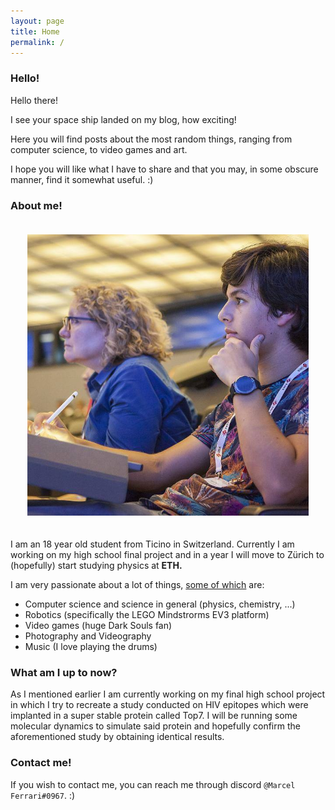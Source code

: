 ```yaml
---
layout: page
title: Home
permalink: /
---
```


### Hello!

Hello there! 

I see your space ship landed on my blog, how exciting!

Here you will find posts about the most random things, ranging from computer science, to video games and art.

I hope you will like what I have to share and that you may, in some obscure manner, find it somewhat useful. :)

### About me!

<div style="text-align:center; padding: 20px;"><img class="card" src="/images/index/me.jpg" style="max-height:450px;"></div>



I am an 18 year old student from Ticino in Switzerland. Currently I am working on my high school final project and in a year I will move to Zürich to (hopefully) start studying physics at **ETH.**

I am very passionate about a lot of things, <u>some of which</u> are:

* Computer science and science in general (physics, chemistry, ...)
* Robotics (specifically the LEGO Mindstrorms EV3 platform)
* Video games (huge Dark Souls fan)
* Photography and Videography
* Music (I love playing the drums)

### What am I up to now?

As I mentioned earlier I am currently working on my final high school project in which I try to recreate a study conducted on HIV epitopes which were implanted in a super stable protein called Top7. I will be running some molecular dynamics to simulate said protein and hopefully confirm the aforementioned study by obtaining identical results.

### Contact me!

If you wish to contact me, you can reach me through discord `@Marcel Ferrari#0967`. :)

